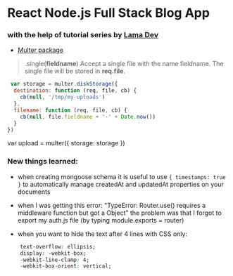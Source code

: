 # React Node.js Full Stack Blog App 

### with the help of tutorial series by [Lama Dev](https://www.youtube.com/watch?v=tlTdbc5byAs&list=PLj-4DlPRT48lGpll2kC4wOsLj7SEV_lYu)

- [Multer package](https://www.npmjs.com/package/multer)
> .single(__fieldname__) Accept a single file with the name fieldname. The single file will be stored in __req.file__.

```javascript
 var storage = multer.diskStorage({
  destination: function (req, file, cb) {
    cb(null, '/tmp/my-uploads')
  },
  filename: function (req, file, cb) {
    cb(null, file.fieldname + '-' + Date.now())
  }
})
```
 
var upload = multer({ storage: storage })

### New things learned:

- when creating mongoose schema it is useful to use ``{ timestamps: true }`` to automatically manage createdAt and updatedAt properties on your documents

- when I was getting this error: "TypeError: Router.use() requires a middleware function but got a Object" the problem was that I forgot to export my auth.js file (by typing module.exports = router)

- when you want to hide the text after 4 lines with CSS only:
```css 
    text-overflow: ellipsis;
    display: -webkit-box;
    -webkit-line-clamp: 4;
    -webkit-box-orient: vertical;
```